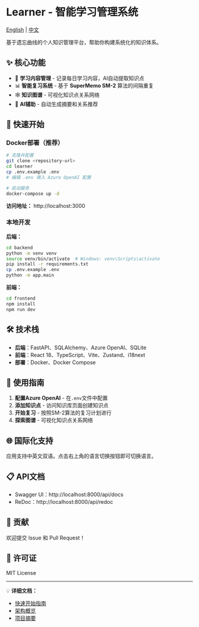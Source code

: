 # Learner - 智能学习管理系统

[English](README.md) | [中文](#chinese)

<a name="chinese"></a>

基于遗忘曲线的个人知识管理平台，帮助你构建系统化的知识体系。

## ✨ 核心功能

- 📝 **学习内容管理** - 记录每日学习内容，AI自动提取知识点
- 📊 **智能复习系统** - 基于 **SuperMemo SM-2** 算法的间隔重复
- 🕸️ **知识图谱** - 可视化知识点关系网络
- 🤖 **AI辅助** - 自动生成摘要和关系推荐

## 🚀 快速开始

### Docker部署（推荐）

```bash
# 克隆并配置
git clone <repository-url>
cd learner
cp .env.example .env
# 编辑 .env 填入 Azure OpenAI 配置

# 启动服务
docker-compose up -d
```

**访问地址：** http://localhost:3000

### 本地开发

**后端：**
```bash
cd backend
python -m venv venv
source venv/bin/activate  # Windows: venv\Scripts\activate
pip install -r requirements.txt
cp .env.example .env
python -m app.main
```

**前端：**
```bash
cd frontend
npm install
npm run dev
```

## 🛠️ 技术栈

- **后端**：FastAPI、SQLAlchemy、Azure OpenAI、SQLite
- **前端**：React 18、TypeScript、Vite、Zustand、i18next
- **部署**：Docker、Docker Compose

## 📖 使用指南

1. **配置Azure OpenAI** - 在`.env`文件中配置
2. **添加知识点** - 访问知识库页面创建知识点
3. **开始复习** - 按照SM-2算法的复习计划进行
4. **探索图谱** - 可视化知识点关系网络

## 🌐 国际化支持

应用支持中英文双语。点击右上角的语言切换按钮即可切换语言。

## 📋 API文档

- Swagger UI：http://localhost:8000/api/docs
- ReDoc：http://localhost:8000/api/redoc

## 🤝 贡献

欢迎提交 Issue 和 Pull Request！

## 📄 许可证

MIT License

---

💡 **详细文档：**
- [快速开始指南](QUICKSTART.md)
- [架构概览](ARCHITECTURE.md)
- [项目摘要](PROJECT_SUMMARY.md)

